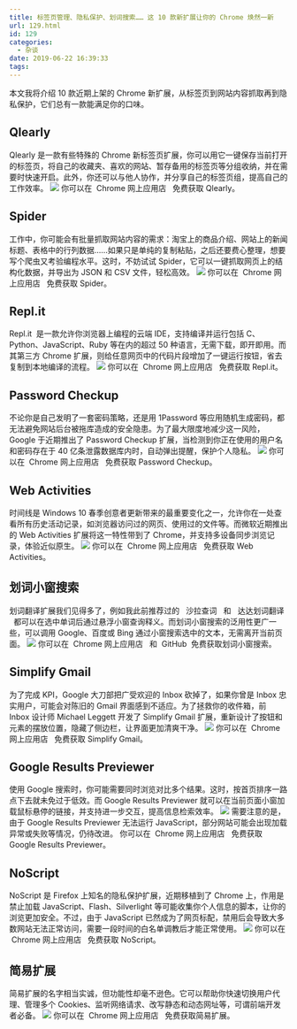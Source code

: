 ```yaml
---
title: 标签页管理、隐私保护、划词搜索…… 这 10 款新扩展让你的 Chrome 焕然一新
url: 129.html
id: 129
categories:
  - 杂谈
date: 2019-06-22 16:39:33
tags:
---
```


本文我将介绍 10 款近期上架的 Chrome 新扩展，从标签页到网站内容抓取再到隐私保护，它们总有一款能满足你的口味。

## Qlearly

Qlearly 是一款有些特殊的 Chrome 新标签页扩展，你可以用它一键保存当前打开的标签页，将自己的收藏夹、喜欢的网站、暂存备用的标签页等分组收纳，并在需要时快速开启。此外，你还可以与他人协作，并分享自己的标签页组，提高自己的工作效率。 ![](https://cdn.sspai.com/editor/u_713147/15574547247438.png?imageView2/2/w/1120/q/90/interlace/1/ignore-error/1) 你可以在  Chrome 网上应用店   免费获取 Qlearly。

## Spider

工作中，你可能会有批量抓取网站内容的需求：淘宝上的商品介绍、网站上的新闻标题、表格中的行列数据……如果只是单纯的复制粘贴，之后还要费心整理，想要写个爬虫又考验编程水平。这时，不妨试试 Spider，它可以一键抓取网页上的结构化数据，并导出为 JSON 和 CSV 文件，轻松高效。 ![](https://cdn.sspai.com/editor/u_713147/15574547247456.gif?imageView2/2/w/1120/q/90/interlace/1/ignore-error/1) 你可以在  Chrome 网上应用店   免费获取 Spider。

## Repl.it

Repl.it  是一款允许你浏览器上编程的云端 IDE，支持编译并运行包括 C、Python、JavaScript、Ruby 等在内的超过 50 种语言，无需下载，即开即用。而其第三方 Chrome 扩展，则给任意网页中的代码片段增加了一键运行按钮，省去复制到本地编译的流程。 ![](https://cdn.sspai.com/editor/u_713147/15574547247473.gif?imageView2/2/w/1120/q/90/interlace/1/ignore-error/1) 你可以在  Chrome 网上应用店   免费获取 Repl.it。

## Password Checkup

不论你是自己发明了一套密码策略，还是用 1Password 等应用随机生成密码，都无法避免网站后台被拖库造成的安全隐患。为了最大限度地减少这一风险，Google 于近期推出了 Password Checkup 扩展，当检测到你正在使用的用户名和密码存在于 40 亿条泄露数据库内时，自动弹出提醒，保护个人隐私。 ![](https://cdn.sspai.com/editor/u_713147/15574547247491.png?imageView2/2/w/1120/q/90/interlace/1/ignore-error/1) 你可以在  Chrome 网上应用店   免费获取 Password Checkup。

## Web Activities

时间线是 Windows 10 春季创意者更新带来的最重要变化之一，允许你在一处查看所有历史活动记录，如浏览器访问过的网页、使用过的文件等。而微软近期推出的 Web Activities 扩展将这一特性带到了 Chrome，并支持多设备同步浏览记录，体验近似原生。 ![](https://cdn.sspai.com/editor/u_713147/15574547247514.png?imageView2/2/w/1120/q/90/interlace/1/ignore-error/1) 你可以在  Chrome 网上应用店   免费获取 Web Activities。

## 划词小窗搜索

划词翻译扩展我们见得多了，例如我此前推荐过的   沙拉查词   和   达达划词翻译   都可以在选中单词后通过悬浮小窗查询释义。而划词小窗搜索的泛用性更广一些，可以调用 Google、百度或 Bing 通过小窗搜索选中的文本，无需离开当前页面。 ![](https://cdn.sspai.com/editor/u_713147/15574547247530.gif?imageView2/2/w/1120/q/90/interlace/1/ignore-error/1) 你可以在  Chrome 网上应用店   和  GitHub  免费获取划词小窗搜索。

## Simplify Gmail

为了完成 KPI，Google 大刀部把广受欢迎的 Inbox 砍掉了，如果你曾是 Inbox 忠实用户，可能会对陈旧的 Gmail 界面感到不适应。为了拯救你的收件箱，前 Inbox 设计师 Michael Leggett 开发了 Simplify Gmail 扩展，重新设计了按钮和元素的摆放位置，隐藏了侧边栏，让界面更加清爽干净。 ![](https://cdn.sspai.com/editor/u_713147/15574547247547.png?imageView2/2/w/1120/q/90/interlace/1/ignore-error/1) 你可以在  Chrome 网上应用店   免费获取 Simplify Gmail。

## Google Results Previewer

使用 Google 搜索时，你可能需要同时浏览对比多个结果。这时，按首页排序一路点下去就未免过于低效。而 Google Results Previewer 就可以在当前页面小窗加载鼠标悬停的链接，并支持进一步交互，提高信息检索效率。 ![](https://cdn.sspai.com/editor/u_713147/15574547247566.gif?imageView2/2/w/1120/q/90/interlace/1/ignore-error/1) 需要注意的是，由于 Google Results Previewer 无法运行 JavaScript，部分网站可能会出现加载异常或失败等情况，仍待改进。 你可以在  Chrome 网上应用店   免费获取 Google Results Previewer。

## NoScript

NoScript 是 Firefox 上知名的隐私保护扩展，近期移植到了 Chrome 上，作用是禁止加载 JavaScript、Flash、Silverlight 等可能收集你个人信息的脚本，让你的浏览更加安全。不过，由于 JavaScript 已然成为了网页标配，禁用后会导致大多数网站无法正常访问，需要一段时间的白名单调教后才能正常使用。 ![](https://cdn.sspai.com/editor/u_713147/15574547247585.png?imageView2/2/w/1120/q/90/interlace/1/ignore-error/1) 你可以在  Chrome 网上应用店   免费获取 NoScript。

## 简易扩展

简易扩展的名字相当实诚，但功能性却毫不逊色。它可以帮助你快速切换用户代理、管理多个 Cookies、监听网络请求、改写静态和动态网址等，可谓前端开发者必备。 ![](https://cdn.sspai.com/editor/u_713147/15574547247604.png?imageView2/2/w/1120/q/90/interlace/1/ignore-error/1) 你可以在  Chrome 网上应用店   免费获取简易扩展。
